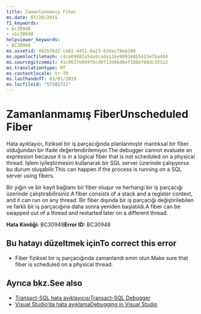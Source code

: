 ```yaml
---
title: Zamanlanmamış Fiber
ms.date: 07/20/2015
f1_keywords:
- bc30948
- vbc30948
helpviewer_keywords:
- BC30948
ms.assetid: 982bf6d2-ce62-4451-8a23-82dacf8ee100
ms.openlocfilehash: c4ce09682a54a9cada116e989348b5413e7ba404
ms.sourcegitcommit: 41c0637e894fbcd0713d46d6ef1866f08dc321a2
ms.translationtype: MT
ms.contentlocale: tr-TR
ms.lasthandoff: 03/01/2019
ms.locfileid: "57201722"
---
```

# <a name="unscheduled-fiber"></a><span data-ttu-id="6e5a1-102">Zamanlanmamış Fiber</span><span class="sxs-lookup"><span data-stu-id="6e5a1-102">Unscheduled Fiber</span></span>
<span data-ttu-id="6e5a1-103">Hata ayıklayıcı, fiziksel bir iş parçacığında planlanmıştır mantıksal bir fiber olduğundan bir ifade değerlendirilemiyor.</span><span class="sxs-lookup"><span data-stu-id="6e5a1-103">The debugger cannot evaluate an expression because it is in a logical fiber that is not scheduled on a physical thread.</span></span> <span data-ttu-id="6e5a1-104">İşlem iyileştirmesini kullanarak bir SQL server üzerinde çalışıyorsa bu durum oluşabilir.</span><span class="sxs-lookup"><span data-stu-id="6e5a1-104">This can happen if the process is running on a SQL server using fibers.</span></span>  
  
 <span data-ttu-id="6e5a1-105">Bir yığın ve bir kayıt bağlamı bir fiber oluşur ve herhangi bir iş parçacığı üzerinde çalıştırabilirsiniz.</span><span class="sxs-lookup"><span data-stu-id="6e5a1-105">A fiber consists of a stack and a register context, and it can run on any thread.</span></span> <span data-ttu-id="6e5a1-106">Bir fiber dışında bir iş parçacığı değiştirilebilen ve farklı bir iş parçacığına daha sonra yeniden başlatıldı.</span><span class="sxs-lookup"><span data-stu-id="6e5a1-106">A fiber can be swapped out of a thread and restarted later on a different thread.</span></span>  
  
 <span data-ttu-id="6e5a1-107">**Hata Kimliği:** BC30948</span><span class="sxs-lookup"><span data-stu-id="6e5a1-107">**Error ID:** BC30948</span></span>  
  
## <a name="to-correct-this-error"></a><span data-ttu-id="6e5a1-108">Bu hatayı düzeltmek için</span><span class="sxs-lookup"><span data-stu-id="6e5a1-108">To correct this error</span></span>  
  
-   <span data-ttu-id="6e5a1-109">Fiber fiziksel bir iş parçacığında zamanlandı emin olun.</span><span class="sxs-lookup"><span data-stu-id="6e5a1-109">Make sure that fiber is scheduled on a physical thread.</span></span>  
  
## <a name="see-also"></a><span data-ttu-id="6e5a1-110">Ayrıca bkz.</span><span class="sxs-lookup"><span data-stu-id="6e5a1-110">See also</span></span>

- [<span data-ttu-id="6e5a1-111">Transact-SQL hata ayıklayıcısı</span><span class="sxs-lookup"><span data-stu-id="6e5a1-111">Transact-SQL Debugger</span></span>](/sql/ssms/scripting/transact-sql-debugger)
- [<span data-ttu-id="6e5a1-112">Visual Studio’da hata ayıklama</span><span class="sxs-lookup"><span data-stu-id="6e5a1-112">Debugging in Visual Studio</span></span>](/visualstudio/debugger/debugging-in-visual-studio)
